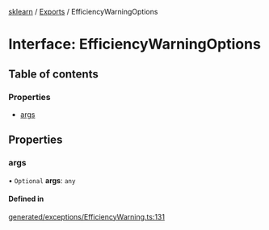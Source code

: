 [sklearn](../readme.md) / [Exports](../modules.md) / EfficiencyWarningOptions

# Interface: EfficiencyWarningOptions

## Table of contents

### Properties

- [args](EfficiencyWarningOptions.md#args)

## Properties

### args

• `Optional` **args**: `any`

#### Defined in

[generated/exceptions/EfficiencyWarning.ts:131](https://github.com/transitive-bullshit/scikit-learn-ts/blob/367336a/packages/sklearn/src/generated/exceptions/EfficiencyWarning.ts#L131)
